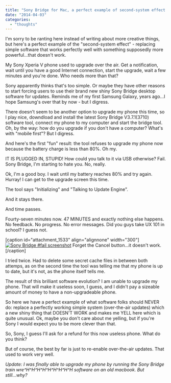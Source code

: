 ```yaml
---
title: "Sony Bridge for Mac, a perfect example of second-system effect #fail!"
date: "2014-04-03"
categories: 
  - "thoughts"
---
```


I'm sorry to be ranting here instead of writing about more creative things, but here's a perfect example of the "second-system effect" - replacing simple software that works perfectly well with something supposedly more powerful...that doesn't work.

My Sony Xperia V phone used to upgrade over the air. Get a notification, wait until you have a good Internet connection, start the upgrade, wait a few minutes and you're done. Who needs more than that?

Sony apparently thinks that's too simple. Or maybe they have other reasons to start forcing users to use their brand new shiny Sony Bridge desktop software for updates. Reminds me of my first Samsung Galaxy, years ago...I hope Samsung's over that by now - but I digress.

There doesn't seem to be another option to upgrade my phone this time, so I play nice, downdload and install the latest Sony Bridge V3.7.1(3710) software tool, connect my phone to my computer and start the bridge tool. Oh, by the way: how do you upgrade if you don't have a computer? What's with "mobile first"? But I digress.

And here's the first "fun" result: the tool refuses to upgrade my phone now because the battery charge is less than 80%. Oh my.

IT IS PLUGGED IN, STUPID! How could you talk to it via USB otherwise? Fail. Sony Bridge, I'm starting to hate you. No, really.

Ok, I'm a good boy. I wait until my battery reaches 80% and try again. Hurray! I can get to the upgrade screen this time.

The tool says "Initializing" and "Talking to Update Engine".

And it stays there.

And time passes.

Fourty-seven minutes now. 47 MINUTES and exactly nothing else happens. No feedback. No progress. No error messages. Did you guys take UX 101 in school? I guess not.

\[caption id="attachment\_1533" align="alignnone" width="300"\][![Sony Bridge #fail screenshot](http://bdelacretaz.files.wordpress.com/2014/04/sony-bridge.jpg?w=300)](http://bdelacretaz.files.wordpress.com/2014/04/sony-bridge.jpg) Forget the Cancel button...it doesn't work.\[/caption\]

I tried twice. Had to delete some secret cache files in between both attemps, as on the second time the tool was telling me that my phone is up to date, but it's not, as the phone itself tells me.

The result of this brilliant software evolution? I am unable to upgrade my phone. That will make it useless soon, I guess, and I didn't pay a sizeable amount of money to have a non-upgradeable phone.

So here we have a perfect example of what software folks should NEVER do: replace a perfectly working simple system (over-the-air updates) which a new shiny thing that DOESN'T WORK and makes me YELL here which is quite unusual. Ok, maybe you don't care about me yelling, but if you're Sony I would expect you to be more clever than that.

So, Sony, I guess I'll ask for a refund for this now useless phone. What do you think?

But of course, the best by far is just to re-enable over-the-air updates. That used to work very well.

_Update: I was finally able to upgrade my phone by running the Sony Bridge train wre^H^H^H^H^H^H^H^H^H software on an old macbook. But still...why?_
